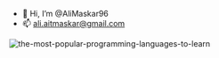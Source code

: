  - 👋   Hi, I’m @AliMaskar96
 - 📫   ali.aitmaskar@gmail.com


![the-most-popular-programming-languages-to-learn](https://user-images.githubusercontent.com/86886818/144217257-dc6b9d30-7f1a-4858-b634-256e14d797b1.png)


